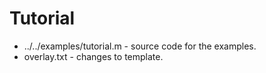 Tutorial
========

* ../../examples/tutorial.m - source code for the examples.
* overlay.txt - changes to template.

